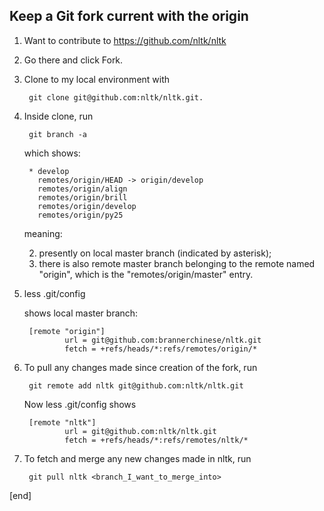 ## Keep a Git fork current with the origin

1. Want to contribute to https://github.com/nltk/nltk

1. Go there and click Fork. 

1. Clone to my local environment with 

        git clone git@github.com:nltk/nltk.git. 

1. Inside clone, run 

        git branch -a

   which shows:

        * develop
          remotes/origin/HEAD -> origin/develop
          remotes/origin/align
          remotes/origin/brill
          remotes/origin/develop
          remotes/origin/py25

   meaning:

     2. presently on local master branch (indicated by asterisk);
     2. there is also remote master branch belonging to the remote named "origin", which is the "remotes/origin/master" entry. 

1. less .git/config 

   shows local master branch:

        [remote "origin"]
                url = git@github.com:brannerchinese/nltk.git
                fetch = +refs/heads/*:refs/remotes/origin/*

1. To pull any changes made since creation of the fork, run

        git remote add nltk git@github.com:nltk/nltk.git

   Now less .git/config shows

        [remote "nltk"]
                url = git@github.com:nltk/nltk.git
                fetch = +refs/heads/*:refs/remotes/nltk/*

1. To fetch and merge any new changes made in nltk, run 

        git pull nltk <branch_I_want_to_merge_into>

[end]
